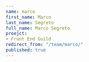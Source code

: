 ```yaml
---
name: marco
first_name: Marco
last_name: Segreto
full_name: Marco Segreto
proejct:
- Front End Guild
redirect_from: "/team/marco/"
published: true
---
```


